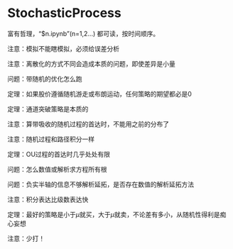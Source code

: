 # StochasticProcess  
富有哲理，“$n.ipynb”(n=1,2...) 都可读，按时间顺序。

注意：模拟不能瞎模拟，必须给误差分析    

注意：离散化的方式不同会造成本质的问题，即使差异是小量

问题：带随机的优化怎么跑

定理：如果股价遵循随机游走或布朗运动，任何策略的期望都必是0   

定理：通道突破策略是本质的    

注意：算带吸收的随机过程的首达时，不能用之前的分布了

注意：随机过程和路径积分一样    

定理：OU过程的首达时几乎处处有限     

问题：怎么数值或解析求方程所有根     

问题：负实半轴的信息不够解析延拓，是否存在数值的解析延拓方法 

注意：积分表达比级数表达快      

定理：最好的策略是小于$\mu$就买，大于$\mu$就卖，不论差有多小，从随机性得利是痴心妄想

注意：少打！
